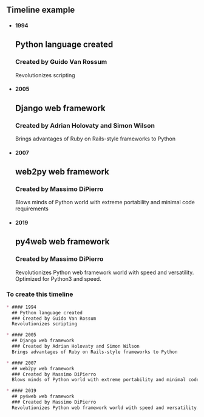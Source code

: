 ## Timeline example

* #### 1994 
  ## Python language created
  ### Created by Guido Van Rossum
  Revolutionizes scripting

* #### 2005
  ## Django web framework
  ### Created by Adrian Holovaty and Simon Wilson
  Brings advantages of Ruby on Rails-style frameworks to Python

* #### 2007
  ## web2py web framework
  ### Created by Massimo DiPierro
  Blows minds of Python world with extreme portability and minimal code requirements

* #### 2019
  ## py4web web framework
  ### Created by Massimo DiPierro
  Revolutionizes Python web framework world with speed and versatility. Optimized for Python3 and speed.

### To create this timeline

```markdown
* #### 1994 
  ## Python language created
  ### Created by Guido Van Rossum
  Revolutionizes scripting

* #### 2005
  ## Django web framework
  ### Created by Adrian Holovaty and Simon Wilson
  Brings advantages of Ruby on Rails-style frameworks to Python

* #### 2007
  ## web2py web framework
  ### Created by Massimo DiPierro
  Blows minds of Python world with extreme portability and minimal code requirements

* #### 2019
  ## py4web web framework
  ### Created by Massimo DiPierro
  Revolutionizes Python web framework world with speed and versatility. Optimized for Python3 and speed.
```
